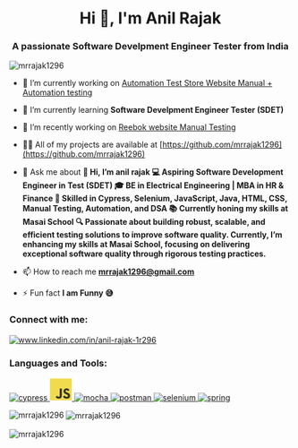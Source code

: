 <h1 align="center">Hi 👋, I'm Anil Rajak</h1>
<h3 align="center">A passionate Software Develpment Engineer Tester from India</h3>

<p align="left"> <img src="https://komarev.com/ghpvc/?username=mrrajak1296&label=Profile%20views&color=0e75b6&style=flat" alt="mrrajak1296" /> </p>

- 🔭 I’m currently working on [Automation Test Store Website Manual + Automation testing](https://github.com/mrrajak1296/Automation)

- 🌱 I’m currently learning **Software Develpment Engineer Tester (SDET)**

- 🔭 I’m recently working on [Reebok website Manual Testing](https://github.com/mrrajak1296/mrrajak1296)

- 👨‍💻 All of my projects are available at [https://github.com/mrrajak1296](https://github.com/mrrajak1296)

- 💬 Ask me about **👋 Hi, I’m anil rajak 💻 Aspiring Software Development Engineer in Test (SDET) 🎓 BE in Electrical Engineering | MBA in HR & Finance 🚀 Skilled in Cypress, Selenium, JavaScript, Java, HTML, CSS, Manual Testing, Automation, and DSA 📚 Currently honing my skills at Masai School 🔍 Passionate about building robust, scalable, and efficient testing solutions to improve software quality. Currently, I’m enhancing my skills at Masai School, focusing on delivering exceptional software quality through rigorous testing practices.**

- 📫 How to reach me **mrrajak1296@gmail.com**

- ⚡ Fun fact **I am Funny 😅**

<h3 align="left">Connect with me:</h3>
<p align="left">
<a href="https://linkedin.com/in/www.linkedin.com/in/anil-rajak-1r296" target="blank"><img align="center" src="https://raw.githubusercontent.com/rahuldkjain/github-profile-readme-generator/master/src/images/icons/Social/linked-in-alt.svg" alt="www.linkedin.com/in/anil-rajak-1r296" height="30" width="40" /></a>
</p>

<h3 align="left">Languages and Tools:</h3>
<p align="left"> <a href="https://www.cypress.io" target="_blank" rel="noreferrer"> <img src="https://raw.githubusercontent.com/simple-icons/simple-icons/6e46ec1fc23b60c8fd0d2f2ff46db82e16dbd75f/icons/cypress.svg" alt="cypress" width="40" height="40"/> </a> <a href="https://developer.mozilla.org/en-US/docs/Web/JavaScript" target="_blank" rel="noreferrer"> <img src="https://raw.githubusercontent.com/devicons/devicon/master/icons/javascript/javascript-original.svg" alt="javascript" width="40" height="40"/> </a> <a href="https://mochajs.org" target="_blank" rel="noreferrer"> <img src="https://www.vectorlogo.zone/logos/mochajs/mochajs-icon.svg" alt="mocha" width="40" height="40"/> </a> <a href="https://postman.com" target="_blank" rel="noreferrer"> <img src="https://www.vectorlogo.zone/logos/getpostman/getpostman-icon.svg" alt="postman" width="40" height="40"/> </a> <a href="https://www.selenium.dev" target="_blank" rel="noreferrer"> <img src="https://raw.githubusercontent.com/detain/svg-logos/780f25886640cef088af994181646db2f6b1a3f8/svg/selenium-logo.svg" alt="selenium" width="40" height="40"/> </a> <a href="https://spring.io/" target="_blank" rel="noreferrer"> <img src="https://www.vectorlogo.zone/logos/springio/springio-icon.svg" alt="spring" width="40" height="40"/> </a> </p>

<p><img align="left" src="https://github-readme-stats.vercel.app/api/top-langs?username=mrrajak1296&show_icons=true&locale=en&layout=compact" alt="mrrajak1296" /></p>

<p>&nbsp;<img align="center" src="https://github-readme-stats.vercel.app/api?username=mrrajak1296&show_icons=true&locale=en" alt="mrrajak1296" /></p>

<p><img align="center" src="https://github-readme-streak-stats.herokuapp.com/?user=mrrajak1296&" alt="mrrajak1296" /></p>
